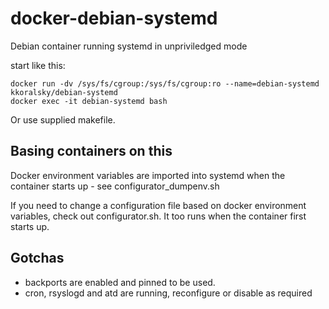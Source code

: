 # docker-debian-systemd

Debian container running systemd in unpriviledged mode

start like this:
```
docker run -dv /sys/fs/cgroup:/sys/fs/cgroup:ro --name=debian-systemd kkoralsky/debian-systemd
docker exec -it debian-systemd bash
```

Or use supplied makefile.


## Basing containers on this

Docker environment variables are imported into systemd when the container starts up - see configurator_dumpenv.sh

If you need to change a configuration file based on docker environment variables, check out configurator.sh. It too runs when the container first starts up.


## Gotchas

* backports are enabled and pinned to be used.
* cron, rsyslogd and atd are running, reconfigure or disable as required
